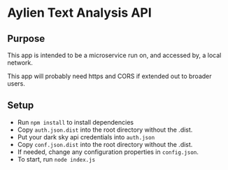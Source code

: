 # Aylien Text Analysis API

## Purpose

This app is intended to be a microservice run on, and accessed by, a local network.

This app will probably need https and CORS if extended out to broader users.

## Setup

* Run `npm install` to install dependencies
* Copy `auth.json.dist` into the root directory without the .dist.
* Put your dark sky api credentials into `auth.json`
* Copy `conf.json.dist` into the root directory without the .dist.
* If needed, change any configuration properties in `config.json`.
* To start, run `node index.js`
